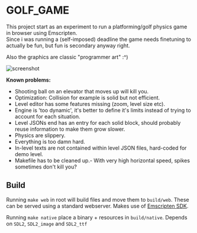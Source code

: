 # GOLF_GAME

This project start as an experiment to run a platforming/golf physics game in browser using Emscripten.   
Since i was running a (self-imposed) deadline the game needs finetuning to actually be fun, but fun is secondary anyway right.    

Also the graphics are classic "programmer art" :^)

![screenshot](https://nop.koindozer.org/gh/golf_game/golf_screenshot.png)


**Known problems:**   

- Shooting ball on an elevator that moves up will kill you.
- Optimization: Collision for example is solid but not efficient.
- Level editor has some features missing (zoom, level size etc).
- Engine is 'too dynamic', it's better to define it's limits instead of trying to account for each situation.
- Level JSONs end has an entry for each solid block, should probably reuse information to make them grow slower.
- Physics are slippery.
- Everything is too damn hard.
- In-level texts are not contained within level JSON files, hard-coded for demo level.
- Makefile has to be cleaned up.- With very high horizontal speed, spikes sometimes don't kill you?
## Build
Running `make web` in root will build files and move them to `build/web`. These can be served using a standard webserver.
Makes use of [Emscripten SDK](https://emscripten.org/docs/).

Running `make native` place a binary + resources in `build/native`. Depends on `SDL2`, `SDL2_image` and `SDL2_ttf`
